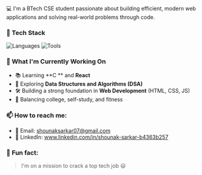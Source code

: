 💻 I'm a BTech CSE student passionate about building efficient, modern web applications and solving real-world problems through code.

### 🧰 Tech Stack
![Languages](https://skillicons.dev/icons?i=html,css,js,c,cpp,python,react)
![Tools](https://skillicons.dev/icons?i=git,github,vscode,linux)

### 🚀 What I'm Currently Working On
- 📚 Learning **C ** and **React**
- 🧠 Exploring **Data Structures and Algorithms (DSA)**
- 🛠️ Building a strong foundation in **Web Development** (HTML, CSS, JS)
- 💪 Balancing college, self-study, and fitness

### 📫 How to reach me:
- 📧 Email: shounaksarkar07@gmail.com
- 💼 LinkedIn: www.linkedin.com/in/shounak-sarkar-b4363b257

### 🎯 Fun fact:
> I'm on a mission to crack a top tech job 😃
